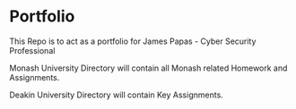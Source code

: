 # Portfolio


This Repo is to act as a portfolio for James Papas - Cyber Security Professional


Monash University Directory will contain all Monash related Homework and Assignments.


Deakin University Directory will contain Key Assignments. 
